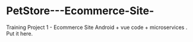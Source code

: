 # PetStore---Ecommerce-Site-
Training Project 1 - Ecommerce Site
Android + vue code + microservices . Put it here.
